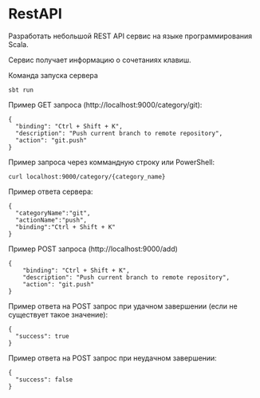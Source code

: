 # RestAPI

Разработать небольшой REST API сервис на языке программирования Scala.

Сервис получает информацию о сочетаниях клавиш.

Команда запуска сервера
```
sbt run
```

Пример GET запроса (http://localhost:9000/category/git):
```
{
  "binding": "Ctrl + Shift + K",
  "description": "Push current branch to remote repository",
  "action": "git.push"
}
```
Пример запроса через коммандную строку или PowerShell:

```
curl localhost:9000/category/{category_name}
```
Пример ответа сервера:
```
{
  "categoryName":"git",
  "actionName":"push",
  "binding":"Ctrl + Shift + K"
}
```
Пример POST запроса (http://localhost:9000/add)
```
{
	"binding": "Ctrl + Shift + K",
	"description": "Push current branch to remote repository",
	"action": "git.push"
}
```
Пример ответа на POST запрос при удачном завершении (если не существует такое значение):
```
{
  "success": true
}
```
Пример ответа на POST запрос при неудачном завершении:
```
{
  "success": false
}
```
